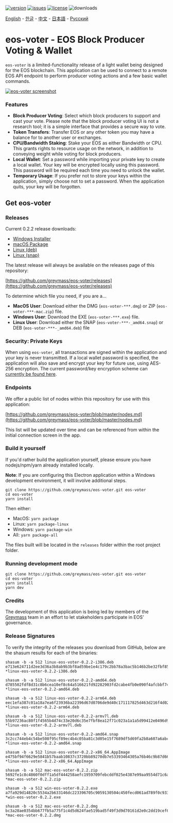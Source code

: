 [![version](https://img.shields.io/github/release/greymass/eos-voter/all.svg)](https://github.com/greymass/eos-voter/releases)
[![issues](https://img.shields.io/github/issues/greymass/eos-voter.svg)](https://github.com/greymass/eos-voter/issues)
[![license](https://img.shields.io/badge/license-MIT-blue.svg)](https://raw.githubusercontent.com/greymass/eos-voter/master/LICENSE)
![downloads](https://img.shields.io/github/downloads/greymass/eos-voter/total.svg)

[English](https://github.com/greymass/eos-voter/blob/master/README.md) - [한글](https://github.com/greymass/eos-voter/blob/master/README.kr.md) - [中文](https://github.com/greymass/eos-voter/blob/master/README.zh.md) - [日本語](https://github.com/greymass/eos-voter/blob/master/README.ja.md) - [Русский](https://github.com/greymass/eos-voter/blob/master/README.ru.md)

# eos-voter - EOS Block Producer Voting & Wallet

`eos-voter` is a limited-functionality release of a light wallet being designed for the EOS blockchain. This application can be used to connect to a remote EOS API endpoint to perform producer voting actions and a few basic wallet commands.

[![eos-voter screenshot](https://raw.githubusercontent.com/greymass/eos-voter/master/eos-voter.png)](https://raw.githubusercontent.com/greymass/eos-voter/master/eos-voter.png)

### Features

- **Block Producer Voting**: Select which block producers to support and cast your vote. Please note that the block producer voting UI is not a research tool; it is a simple interface that provides a secure way to vote.
- **Token Transfers**: Transfer EOS or any other token you may have a balance for to another user or exchanges.
- **CPU/Bandwidth Staking**: Stake your EOS as either Bandwidth or CPU. This grants rights to resource usage on the network, in addition to conveying weight while voting for block producers.
- **Local Wallet**: Set a password while importing your private key to create a local wallet. Your key will be encrypted locally using this password. This password will be required each time you need to unlock the wallet.
- **Temporary Usage**: If you prefer not to store your keys within the application, simply choose not to set a password. When the application quits, your key will be forgotten.

## Get eos-voter

### Releases

Current 0.2.2 release downloads:

- [Windows Installer](https://github.com/greymass/eos-voter/releases/download/v0.2.2/win-eos-voter-0.2.2.exe)
- [macOS Package](https://github.com/greymass/eos-voter/releases/download/v0.2.2/mac-eos-voter-0.2.2.dmg)
- [Linux (deb)](https://github.com/greymass/eos-voter/releases/download/v0.2.2/linux-eos-voter-0.2.2-amd64.deb)
- [Linux (snap)](https://github.com/greymass/eos-voter/releases/download/v0.2.2/linux-eos-voter-0.2.2-amd64.snap)

The latest release will always be available on the releases page of this repository:

[https://github.com/greymass/eos-voter/releases](https://github.com/greymass/eos-voter/releases)

To determine which file you need, if you are a...

- **MacOS User**: Download either the DMG (`eos-voter-***.dmg`) or ZIP (`eos-voter-***-mac.zip`) file.
- **Windows User**: Download the EXE (`eos-voter-***.exe`) file.
- **Linux User**: Download either the SNAP (`eos-voter-***-_amd64.snap`) or DEB (`eos-voter-***-_amd64.deb`) file

### Security: Private Keys

When using `eos-voter`, all transactions are signed within the application and your key is never transmitted. If a local wallet password is specified, the application will also save and encrypt your key for future use, using AES-256 encryption. The current password/key encryption scheme can [currently be found here](https://github.com/aaroncox/eos-voter/blob/master/app/shared/actions/wallet.js#L71-L86).

### Endpoints

We offer a public list of nodes within this repository for use with this application:

[https://github.com/greymass/eos-voter/blob/master/nodes.md](https://github.com/greymass/eos-voter/blob/master/nodes.md)

This list will be updated over time and can be referenced from within the initial connection screen in the app.

### Build it yourself

If you'd rather build the application yourself, please ensure you have nodejs/npm/yarn already installed locally.

**Note**: If you are configuring this Electron application within a Windows development environment, it will involve additional steps.

```
git clone https://github.com/greymass/eos-voter.git eos-voter
cd eos-voter
yarn install
```

Then either:

- MacOS: `yarn package`
- Linux: `yarn package-linux`
- Windows: `yarn package-win`
- All: `yarn package-all`

The files built will be located in the `releases` folder within the root project folder.

### Running development mode

```
git clone https://github.com/greymass/eos-voter.git eos-voter
cd eos-voter
yarn install
yarn dev
```

### Credits

The development of this application is being led by members of the [Greymass](https://greymass.com) team in an effort to let stakeholders participate in EOS’ governance.

### Release Signatures

To verify the integrity of the releases you download from GitHub, below are the shasum results for each of the binaries:

```
shasum -b -a 512 linux-eos-voter-0.2.2-i386.deb
e713e624711d2ee3d36a3b8ab9b3bf8ad59be1e4c179c2bb78a3bac5b146b2be32fbf859bfcb5e60ba658e8aca89d026d4856942765e0f44bfe11dcaf0ac33f9 *linux-eos-voter-0.2.2-i386.deb

shasum -b -a 512 linux-eos-voter-0.2.2-amd64.deb
d785502fdf8d31c8b6cea10ef8c64a516621fd92282903fd2cabe4fb0e090f4afcbbf7473ee730e46e6c8dc02c31e850162b2fb4c6ed587f89773bb499238385 *linux-eos-voter-0.2.2-amd64.deb

shasum -b -a 512 linux-eos-voter-0.2.2-arm64.deb
eec1efa387c01a18a7ea6f23936ba22396d67d0706de9d40c171117825d463d216f4d0207ff0902372eb2e46022d5bd588ee214802ba88d64b112847df311777 *linux-eos-voter-0.2.2-arm64.deb

shasum -b -a 512 linux-eos-voter-0.2.2-armv7l.deb
55b97236ac80f1f4565b4d74c33e20d6c35e7fbf8ea12f71c023a1a1a5d99412e0496d95efae61dbfb66a4880f2a09940754d653647608cc0d832de271e2d61e *linux-eos-voter-0.2.2-armv7l.deb

shasum -b -a 512 linux-eos-voter-0.2.2-amd64.snap
3c2cc744eb4c54be508f95cf89ec4b4c05ba81c3d05e15f7689df5d69fa2b8a607a6abcd5934a2f34202342b5bfa052a545ec252822a292e9c160094424182ad *linux-eos-voter-0.2.2-amd64.snap

shasum -b -a 512 linux-eos-voter-0.2.2-x86_64.AppImage
e475bf94f6629e5841b57baab10837c3720bb89270db7e53393464305a76b46c9b87d66b8f57c6caacc78291494d65c0f891b59ac0f099eb9b31946b851fff0b *linux-eos-voter-0.2.2-x86_64.AppImage

shasum -b -a 512 mac-eos-voter-0.2.2.zip
5692fe1c8c4860f0dff1a5df444258aefc1959709febcddf025e4387e99aa9554d71c6a9839c9ac15d5e0d9e2e79eaf03265a9060dc20325bb03c3c374fd9783 *mac-eos-voter-0.2.2.zip

shasum -b -a 512 win-eos-voter-0.2.2.exe
a7fa929d14820c5534a2b633146dc223396705c9059130504c450fecd061ad789f0c9338c58946cb0a19dac73045d430e1598c387338390f7c1d589cbd50a475 *win-eos-voter-0.2.2.exe

shasum -b -a 512 mac-eos-voter-0.2.2.dmg
bc3a28ae0354bb677fb5a775f1c4d5d624fae519bad5f49f3d9d70161d2e0c2dd19cef6a24b25ec0e0823bf1aafda7a422a9c2178c3bf784138173818b63d6b6 *mac-eos-voter-0.2.2.dmg
```
